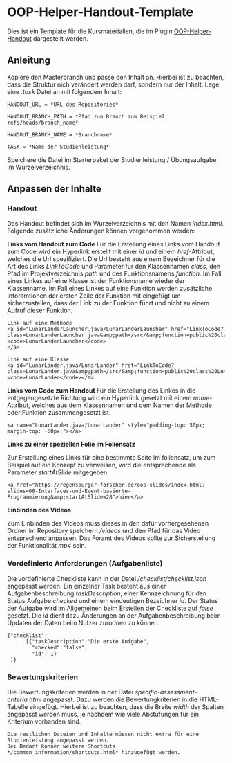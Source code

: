 # OOP-Helper-Handout-Template

Dies ist ein Template für die Kursmaterialien, die im Plugin [OOP-Helper-Handout](https://github.com/esolneman/OOP-Helper-Handout-Plugin) dargestellt werden.

## Anleitung

Kopiere den Masterbranch und passe den Inhalt an. Hierbei ist zu beachten, dass die Struktur nich verändert werden darf, sondern nur der Inhalt.
Lege eine *.task* Datei an mit folgendem Inhalt: 

    HANDOUT_URL = *URL des Repositories* 

    HANDOUT_BRANCH_PATH = *Pfad zum Branch zum Beispiel: refs/heads/branch_name* 

    HANDOUT_BRANCH_NAME = *Branchname* 
    
    TASK = *Name der Studienleistung* 

Speichere die Datei im Starterpaket der Studienleistung / Übungsaufgabe im Wurzelverzeichnis.

## Anpassen der Inhalte

### Handout
Das Handout befindet sich im Wurzelverzeichnis mit den Namen *index.html*. Folgende zusätzliche Änderungen können vorgenommen werden:

**Links vom Handout zum Code** Für die Erstellung eines Links vom Handout zum Code wird ein Hyperlink erstellt mit einer *id* und einem *href*-Attribut, welches die Url spezifiziert. Die Url besteht aus einem Bezeichner für die Art des Links *LinkToCode* und Parameter für den Klassennamen *class*, den Pfad im Projektverzeichnis *path* und des Funktionsnamens *function*. Im Fall eines Linkes auf eine Klasse ist der Funktionsname wieder der Klassenname. Im Fall eines Linkes auf eine Funktion werden zusätzliche Inforamtionen der ersten Zeile der Funktion mit eingefügt um sicherzustellen, dass der Link zu der Funktion führt und nicht zu einem Aufruf dieser Funktion.
```
Link auf eine Methode
<a id="LunarLanderLauncher.java/LunarLanderLauncher" href="LinkToCode?class=LunarLanderLauncher.java&amp;path=/src/&amp;function=public%20class%20LunarLanderLauncher">
<code>LunarLanderLauncher</code>
</a> 

Link auf eine Klasse
<a id="LunarLander.java/LunarLander" href="LinkToCode?class=LunarLander.java&amp;path=/src/&amp;function=public%20class%20LunarLander%20"><code>LunarLander</code></a>
```

**Links vom Code zum Handout** Für die Erstellung des Linkes in die entgegengesetzte Richtung wird ein Hyperlink gesetzt mit einem *name*-Attribut, welches aus dem Klassennamen und dem Namen der Methode oder Funktion zusammengesetzt ist.
```
<a name="LunarLander.java/LunarLander" style="padding-top: 50px; margin-top: -50px;"></a>
```

**Links zu einer speziellen Folie im Foliensatz**

Zur Erstellung eines Links für eine bestimmte Seite im foliensatz, um zum Beispiel auf ein Konzept zu verweisen, wird die entsprechende als Parameter *startAtSlide* mitgegeben.
```
<a href="https://regensburger-forscher.de/oop-slides/index.html?slides=08-Interfaces-und-Event-basierte-Programmierung&amp;startAtSlide=28">hier</a>
```

**Einbinden des Videos**

Zum Einbinden des Videos muss dieses in den dafür vorhergesehenen Ordner im Repository speichern */videos* und den Pfad für das Video entsprechend anpassen. Das Foramt des Videos sollte zur Sicherstellung der Funktionalität *mp4* sein.


### Vordefinierte Anforderungen (Aufgabenliste)

Die vordefinierte Checkliste kann in der Datei */checklist/checklist.json* angepasst werden. 
Ein einzelner Task besteht aus einer Aufgabenbeschreibung *taskDescription*, einer Kennzeichnung für den Status Aufgabe *checked* und einem eindeutigen Bezeichner *id*.
Der Status der Aufgabe wird im Allgemeinen beim Erstellen der Checkliste auf *false* gesetzt. 
Die *id* dient dazu Änderungen an der Aufgabenbeschreibung beim Updaten der Daten beim Nutzer zurodnen zu können. 

    {"checklist":
          [{"taskDescription":"Die erste Aufgabe",
            "checked":"false", 
            "id": 1}
     ]}
     
### Bewertungskriterien
Die Bewertungskriterien werden in der Datei *specific-assessment-criteria.html* angepasst. 
Dazu werden die Bewertungkriterien in die HTML-Tabelle eingefügt. Hierbei ist zu beachten, dass die Breite *width* der Spalten angepasst werden muss, je nachdem wie viele Abstufungen für ein Kriterium vorhanden sind.


    Die restlichen Dateien und Inhalte müssen nicht extra für eine Studienleistung angepasst werden.
    Bei Bedarf können weitere Shortcuts */common_information/shortcuts.html* hinzugefügt werden.
    
